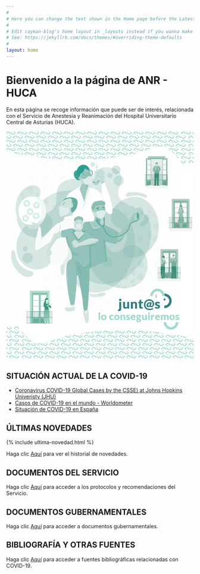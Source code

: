 ```yaml
---
#
# Here you can change the text shown in the Home page before the Latest Posts section.
#
# Edit cayman-blog's home layout in _layouts instead if you wanna make some changes
# See: https://jekyllrb.com/docs/themes/#overriding-theme-defaults
#
layout: home
---
```

# Bienvenido a la página de ANR - HUCA

En esta página se recoge información que puede ser de interés, relacionada con el Servicio de Anestesia y Reanimación del Hospital Universitario Central de Asturias (HUCA).

![](/assets/img/anrhuca_web_ILUSTRACOVID.png)

## SITUACIÓN ACTUAL DE LA COVID-19
* [Coronavirus COVID-19 Global Cases by the CSSE) at Johns Hopkins Univeristy (JHU)](https://www.arcgis.com/apps/opsdashboard/index.html#/bda7594740fd40299423467b48e9ecf6)
* [Casos de COVID-19 en el mundo - Worldometer](https://www.worldometers.info/coronavirus/#countries)
* [Situación de COVID-19 en España](https://covid19.isciii.es/)

## ÚLTIMAS NOVEDADES

{% include ultima-novedad.html %}

Haga clic [Aquí](novedades.html) para ver el historial de novedades.

## DOCUMENTOS DEL SERVICIO

Haga clic [Aquí](paginas_servicio.md) para acceder a los protocolos y recomendaciones del Servicio.

## DOCUMENTOS GUBERNAMENTALES

Haga clic [Aquí](documentos_gubernamentales.md) para acceder a documentos gubernamentales.

## BIBLIOGRAFÍA Y OTRAS FUENTES

Haga clic [Aquí](otras_fuentes.md) para acceder a fuentes bibliográficas relacionadas con COVID-19.
